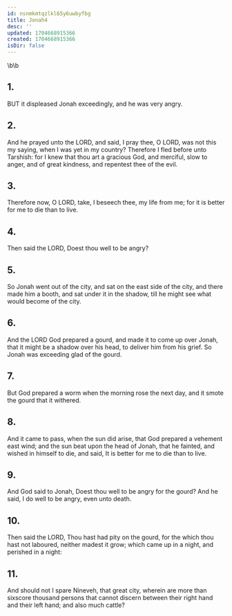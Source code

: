 ```yaml
---
id: nsnmkmtqzlkl65y6uwbyfbg
title: Jonah4
desc: ''
updated: 1704668915366
created: 1704668915366
isDir: false
---
```

\b\b
## 1.
BUT it displeased Jonah exceedingly, and he was very angry.
## 2.
And he prayed unto the LORD, and said, I pray thee, O LORD, was not this my saying, when I was yet in my country?  Therefore I fled before unto Tarshish: for I knew that thou art a gracious God, and merciful, slow to anger, and of great kindness, and repentest thee of the evil.
## 3.
Therefore now, O LORD, take, I beseech thee, my life from me; for it is better for me to die than to live.
## 4.
Then said the LORD, Doest thou well to be angry?
## 5.
So Jonah went out of the city, and sat on the east side of the city, and there made him a booth, and sat under it in the shadow, till he might see what would become of the city.
## 6.
And the LORD God prepared a gourd, and made it to come up over Jonah, that it might be a shadow over his head, to deliver him from his grief.  So Jonah was exceeding glad of the gourd.
## 7.
But God prepared a worm when the morning rose the next day, and it smote the gourd that it withered.
## 8.
And it came to pass, when the sun did arise, that God prepared a vehement east wind; and the sun beat upon the head of Jonah, that he fainted, and wished in himself to die, and said, It is better for me to die than to live.
## 9.
And God said to Jonah, Doest thou well to be angry for the gourd?  And he said, I do well to be angry, even unto death.
## 10.
Then said the LORD, Thou hast had pity on the gourd, for the which thou hast not laboured, neither madest it grow; which came up in a night, and perished in a night:
## 11.
And should not I spare Nineveh, that great city, wherein are more than sixscore thousand persons that cannot discern between their right hand and their left hand; and also much cattle?
